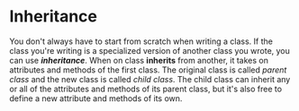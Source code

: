# Inheritance

You don't always have to start from scratch when writing a class.
If the class you're writing is a specialized version of another class you wrote, you can
use ***inheritance***. When on class **inherits** from another, it takes on attributes
and methods of the first class. The original class is called *parent class*
and the new class is called *child class*. The child class can inherit any or all
of the attributes and methods of its parent class, but it's also free to 
define a new attribute and methods of its own.